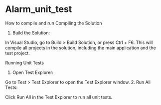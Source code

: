 # Alarm_unit_test
How to compile and run
Compiling the Solution
1. Build the Solution:

In Visual Studio, go to Build > Build Solution, or press Ctrl + F6.
This will compile all projects in the solution, including the main application and the test project.

Running Unit Tests
1. Open Test Explorer:

Go to Test > Test Explorer to open the Test Explorer window.
2. Run All Tests:

Click Run All in the Test Explorer to run all unit tests.